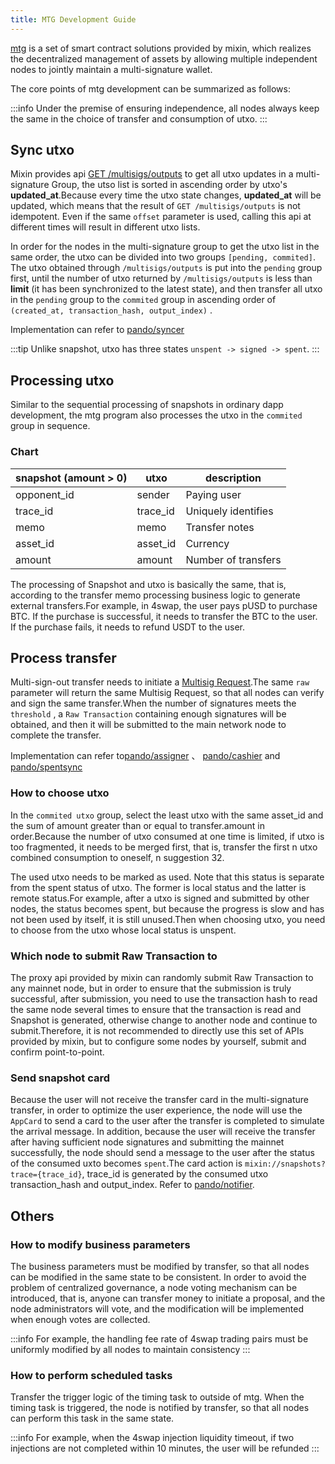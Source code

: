 ```yaml
---
title: MTG Development Guide
---
```


[mtg](https://developers.mixin.one/document/mainnet/mtg/overview)  is a set of smart contract solutions provided by mixin, which realizes the decentralized management of assets by allowing multiple independent nodes to jointly maintain a multi-signature wallet.

The core points of mtg development can be summarized as follows:

:::info
Under the premise of ensuring independence, all nodes always keep the same in the choice of transfer and consumption of utxo.
:::

## Sync utxo

Mixin provides api [GET /multisigs/outputs](https://developers.mixin.one/document/wallet/api/multisigs/outputs) to get all utxo updates in a multi-signature Group, the utso list is sorted in ascending order by utxo's **updated_at**.Because every time the utxo state changes, **updated_at** will be updated, which means that the result of ```GET /multisigs/outputs``` is not idempotent. Even if the same ```offset``` parameter is used, calling this api at different times will result in different utxo lists.

In order for the nodes in the multi-signature group to get the utxo list in the same order, the utxo can be divided into two groups ```[pending, commited]```. The utxo obtained through ```/multisigs/outputs```  is put into the ```pending```  group first, until the number of utxo returned by ```/multisigs/outputs```  is less than **limit** (it has been synchronized to the latest state), and then transfer all utxo in the ```pending```  group to the  ```commited```  group in ascending order of ```(created_at, transaction_hash, output_index)``` .

Implementation can refer to [pando/syncer](https://github.com/fox-one/pando/blob/main/worker/syncer/syncer.go)

:::tip
Unlike snapshot, utxo has three states  `unspent -> signed -> spent`.
:::

## Processing utxo

Similar to the sequential processing of snapshots in ordinary dapp development, the mtg program also processes the utxo in the  ```commited```  group in sequence.

### Chart

| snapshot (amount > 0) | utxo | description|
|---|----|-----|
| opponent_id | sender  |Paying user|
| trace_id | trace_id  |Uniquely identifies|
| memo | memo  |Transfer notes|
| asset_id | asset_id  |Currency|
| amount | amount  |Number of transfers|

The processing of Snapshot and utxo is basically the same, that is, according to the transfer memo processing business logic to generate external transfers.For example, in 4swap, the user pays pUSD to purchase BTC. If the purchase is successful, it needs to transfer the BTC to the user. If the purchase fails, it needs to refund USDT to the user.

## Process transfer

Multi-sign-out transfer needs to initiate a [Multisig Request](https://developers.mixin.one/document/wallet/api/multisigs/request).The same  ```raw```  parameter will return the same Multisig Request, so that all nodes can verify and sign the same transfer.When the number of signatures meets the  ```threshold``` , a ```Raw Transaction``` containing enough signatures will be obtained, and then it will be submitted to the main network node to complete the transfer.

Implementation can refer to[pando/assigner](https://github.com/fox-one/pando/blob/main/worker/assigner/assigner.go) 、 [pando/cashier](https://github.com/fox-one/pando/blob/main/worker/cashier/cashier.go) and [pando/spentsync](https://github.com/fox-one/pando/blob/main/worker/spentsync/spentsync.go)

### How to choose utxo

In the ```commited utxo``` group, select the least utxo with the same asset_id and the sum of amount greater than or equal to transfer.amount in order.Because the number of utxo consumed at one time is limited, if utxo is too fragmented, it needs to be merged first, that is, transfer the first n utxo combined consumption to oneself, n suggestion 32.

The used utxo needs to be marked as used. Note that this status is separate from the spent status of utxo. The former is local status and the latter is remote status.For example, after a utxo is signed and submitted by other nodes, the status becomes spent, but because the progress is slow and has not been used by itself, it is still unused.Then when choosing utxo, you need to choose from the utxo whose local status is unspent.

### Which node to submit Raw Transaction to

The proxy api provided by mixin can randomly submit Raw Transaction to any mainnet node, but in order to ensure that the submission is truly successful, after submission, you need to use the transaction hash to read the same node several times to ensure that the transaction is read and Snapshot is generated, otherwise change to another node and continue to submit.Therefore, it is not recommended to directly use this set of APIs provided by mixin, but to configure some nodes by yourself, submit and confirm point-to-point.

### Send snapshot card

Because the user will not receive the transfer card in the multi-signature transfer, in order to optimize the user experience, the node will use the  ```AppCard```  to send a card to the user after the transfer is completed to simulate the arrival message. In addition, because the user will receive the transfer after having sufficient node signatures and submitting the mainnet successfully, the node should send a message to the user after the status of the consumed uxto becomes ```spent```.The card action is  ```mixin://snapshots?trace={trace_id}```, trace_id is generated by the consumed utxo transaction_hash and output_index.
Refer to [pando/notifier](https://github.com/fox-one/pando/blob/main/notifier/utils.go#L15).

## Others

### How to modify business parameters

The business parameters must be modified by transfer, so that all nodes can be modified in the same state to be consistent. In order to avoid the problem of centralized governance, a node voting mechanism can be introduced, that is, anyone can transfer money to initiate a proposal, and the node administrators will vote, and the modification will be implemented when enough votes are collected.

:::info
For example, the handling fee rate of 4swap trading pairs must be uniformly modified by all nodes to maintain consistency
:::

### How to perform scheduled tasks

Transfer the trigger logic of the timing task to outside of mtg. When the timing task is triggered, the node is notified by transfer, so that all nodes can perform this task in the same state.

:::info
For example, when the 4swap injection liquidity timeout, if two injections are not completed within 10 minutes, the user will be refunded
:::
